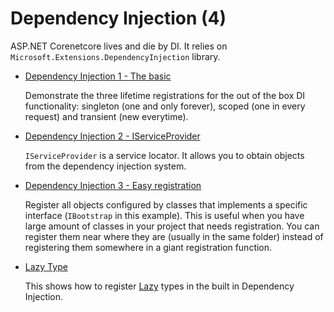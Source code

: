 # Dependency Injection (4)

  ASP.NET Corenetcore lives and die by DI. It relies on `Microsoft.Extensions.DependencyInjection` library. 

  * [Dependency Injection 1 - The basic](/projects/dependency-injection/dependency-injection-1)

    Demonstrate the three lifetime registrations for the out of the box DI functionality: singleton (one and only forever), scoped (one in every request) and transient (new everytime).

  * [Dependency Injection 2 - IServiceProvider](/projects/dependency-injection/dependency-injection-2)

    `IServiceProvider` is a service locator. It allows you to obtain objects from the dependency injection system.

  * [Dependency Injection 3 - Easy registration](/projects/dependency-injection/dependency-injection-3)
  
    Register all objects configured by classes that implements a specific interface (`IBootstrap` in this example). This is useful when you have large amount of classes in your project that needs registration. You can register them near where they are (usually in the same folder) instead of registering them somewhere in a giant registration function.


  * [Lazy Type](/projects/dependency-injection/dependency-injection-4)

    This shows how to register [Lazy](https://docs.microsoft.com/en-us/dotnet/api/system.lazy-1?view=net-5.0) types in the built in Dependency Injection. 
